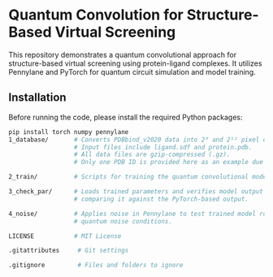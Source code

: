 # Quantum Convolution for Structure-Based Virtual Screening

This repository demonstrates a quantum convolutional approach for structure-based virtual screening using protein-ligand complexes. It utilizes Pennylane and PyTorch for quantum circuit simulation and model training.

## Installation

Before running the code, please install the required Python packages:

```bash
pip install torch numpy pennylane
1_database/       # Converts PDBbind_v2020 data into 2⁹ and 2¹² pixel quantum image formats.
                  # Input files include ligand.sdf and protein.pdb.
                  # All data files are gzip-compressed (.gz).
                  # Only one PDB ID is provided here as an example due to storage constraints.

2_train/          # Scripts for training the quantum convolutional model.

3_check_par/      # Loads trained parameters and verifies model output using Pennylane,
                  # comparing it against the PyTorch-based output.

4_noise/          # Applies noise in Pennylane to test trained model robustness under
                  # quantum noise conditions.

LICENSE           # MIT License

.gitattributes     # Git settings

.gitignore         # Files and folders to ignore
